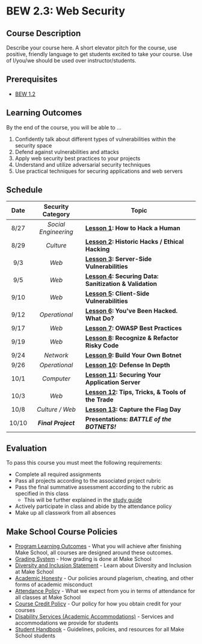# BEW 2.3: Web Security

## Course Description

Describe your course here. A short elevator pitch for the course, use positive, friendly language to get students excited to take your course. Use of I/you/we should be used over instructor/students.

## Prerequisites

- [BEW 1.2](https://make.sc/bew1.2)

## Learning Outcomes

By the end of the course, you will be able to ...

1. Confidently talk about different types of vulnerabilities within the security space
1. Defend against vulnerabilities and attacks
1. Apply web security best practices to your projects
1. Understand and utilize adversarial security techniques
1. Use practical techniques for securing applications and web servers

## Schedule

| Date  |  Security Category   | Topic                                                    |
| :---: | :------------------: | -------------------------------------------------------- |
|  8/27 | _Social Engineering_ | **[Lesson 1]: How to Hack a Human**                      |
|  8/29 |      _Culture_       | **[Lesson 2]: Historic Hacks / Ethical Hacking**         |
|  9/3  |        _Web_         | **[Lesson 3]: Server-Side Vulnerabilities**              |
|  9/5  |        _Web_         | **[Lesson 4]: Securing Data: Sanitization & Validation** |
|  9/10 |        _Web_         | **[Lesson 5]: Client-Side Vulnerabilities**              |
|  9/12 |    _Operational_     | **[Lesson 6]: You've Been Hacked. What Do?**             |
|  9/17 |        _Web_         | **[Lesson 7]: OWASP Best Practices**                     |
|  9/19 |        _Web_         | **[Lesson 8]: Recognize & Refactor Risky Code**          |
|  9/24 |      _Network_       | **[Lesson 9]: Build Your Own Botnet**                    |
|  9/26 |    _Operational_     | **[Lesson 10]: Defense In Depth**                        |
|  10/1 |      _Computer_      | **[Lesson 11]: Securing Your Application Server**        |
|  10/3 |        _Web_         | **[Lesson 12]: Tips, Tricks, & Tools of the Trade**      |  |
|  10/8 |   _Culture / Web_    | **[Lesson 13]: Capture the Flag Day**                    |
|  10/10 | _**Final Project**_  | **Presentations: _BATTLE of the BOTNETS!_**              |

[Lesson 1]: Lessons/Lesson1.md
[Lesson 2]: Lessons/Lesson2.md
[Lesson 3]: Lessons/Lesson3.md
[Lesson 4]: Lessons/Lesson4.md
[Lesson 5]: Lessons/Lesson5.md
[Lesson 6]: Lessons/Lesson6.md
[Lesson 7]: Lessons/Lesson7.md
[Lesson 8]: Lessons/Lesson8.md
[Lesson 9]: Lessons/Lesson9.md
[Lesson 10]: Lessons/Lesson10.md
[Lesson 11]: Lessons/Lesson11.md
[Lesson 12]: Lessons/Lesson12.md
[Lesson 13]: Lessons/Lesson13.md

<!--
## Class Assignments

### Tutorials

- [Do Cool Stuff Tutorial]()

### Projects

- [Project](Assignments/Project.md)
  - [Rubric](Assignments/Rubric.md)
-->

## Evaluation

To pass this course you must meet the following requirements:

- Complete all required assignments
- Pass all projects according to the associated project rubric
- Pass the final summative assessment according to the rubric as specified in this class
    - This will be further explained in the [study guide](Resources/StudyGuide.md)
- Actively participate in class and abide by the attendance policy
- Make up all classwork from all absences

## Make School Course Policies

- [Program Learning Outcomes](https://make.sc/program-learning-outcomes) - What you will achieve after finishing Make School, all courses are designed around these outcomes.
- [Grading System](https://make.sc/grading-system) - How grading is done at Make School
- [Diversity and Inclusion Statement](https://make.sc/diversity-and-inclusion-statement) - Learn about Diversity and Inclusion at Make School
- [Academic Honesty](https://make.sc/academic-honesty-policy) - Our policies around plagerism, cheating, and other forms of academic misconduct 
- [Attendance Policy](https://make.sc/attendance-policy) - What we expect from you in terms of attendance for all classes at Make School
- [Course Credit Policy](https://make.sc/course-credit-policy) - Our policy for how you obtain credit for your courses
- [Disability Services (Academic Accommodations)](https://make.sc/disability-services) - Services and accommodations we provide for students
- [Student Handbook](https://make.sc/student-handbook) - Guidelines, policies, and resources for all Make School students
